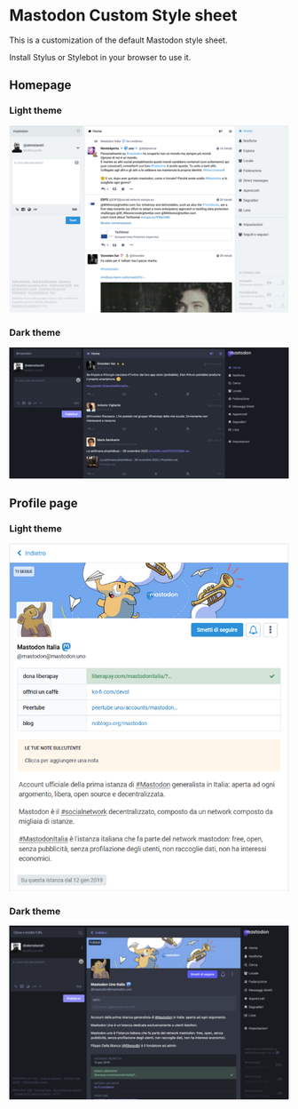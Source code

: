 # Mastodon Custom Style sheet

This is a customization of the default Mastodon style sheet.

Install Stylus or Stylebot in your browser to use it.

## Homepage

### Light theme

![alt](screenshots/homepage.png)

### Dark theme

![alt](screenshots/dark.png)

## Profile page

### Light theme

![alt](screenshots/profile.png)

### Dark theme

![alt](screenshots/profile_dark.png)

